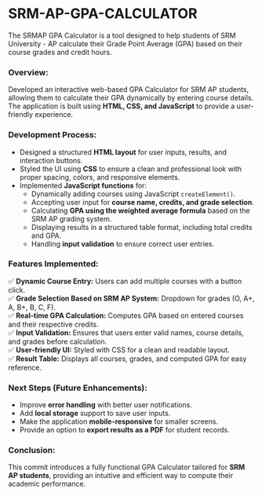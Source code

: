 # SRM-AP-GPA-CALCULATOR
The SRMAP GPA Calculator is a tool designed to help students of SRM University - AP calculate their Grade Point Average (GPA) based on their course grades and credit hours.

### Overview:  
Developed an interactive web-based GPA Calculator for SRM AP students, allowing them to calculate their GPA dynamically by entering course details. The application is built using **HTML, CSS, and JavaScript** to provide a user-friendly experience.

### Development Process:  
- Designed a structured **HTML layout** for user inputs, results, and interaction buttons.  
- Styled the UI using **CSS** to ensure a clean and professional look with proper spacing, colors, and responsive elements.  
- Implemented **JavaScript functions** for:  
  - Dynamically adding courses using JavaScript `createElement()`.  
  - Accepting user input for **course name, credits, and grade selection**.  
  - Calculating **GPA using the weighted average formula** based on the SRM AP grading system.  
  - Displaying results in a structured table format, including total credits and GPA.  
  - Handling **input validation** to ensure correct user entries.  

### Features Implemented:  
✅ **Dynamic Course Entry:** Users can add multiple courses with a button click.  
✅ **Grade Selection Based on SRM AP System:** Dropdown for grades (O, A+, A, B+, B, C, F).  
✅ **Real-time GPA Calculation:** Computes GPA based on entered courses and their respective credits.  
✅ **Input Validation:** Ensures that users enter valid names, course details, and grades before calculation.  
✅ **User-friendly UI:** Styled with CSS for a clean and readable layout.  
✅ **Result Table:** Displays all courses, grades, and computed GPA for easy reference.  

### Next Steps (Future Enhancements):  
- Improve **error handling** with better user notifications.  
- Add **local storage** support to save user inputs.  
- Make the application **mobile-responsive** for smaller screens.  
- Provide an option to **export results as a PDF** for student records.  

### Conclusion:  
This commit introduces a fully functional GPA Calculator tailored for **SRM AP students**, providing an intuitive and efficient way to compute their academic performance.

